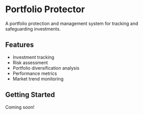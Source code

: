 # Portfolio Protector

A portfolio protection and management system for tracking and safeguarding investments.

## Features
- Investment tracking
- Risk assessment
- Portfolio diversification analysis
- Performance metrics
- Market trend monitoring

## Getting Started
Coming soon! 